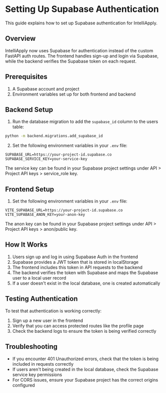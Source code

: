 # Setting Up Supabase Authentication

This guide explains how to set up Supabase authentication for IntelliApply.

## Overview

IntelliApply now uses Supabase for authentication instead of the custom FastAPI auth routes. The frontend handles sign-up and login via Supabase, while the backend verifies the Supabase token on each request.

## Prerequisites

1. A Supabase account and project
2. Environment variables set up for both frontend and backend

## Backend Setup

1. Run the database migration to add the `supabase_id` column to the users table:

```bash
python -m backend.migrations.add_supabase_id
```

2. Set the following environment variables in your `.env` file:

```
SUPABASE_URL=https://your-project-id.supabase.co
SUPABASE_SERVICE_KEY=your-service-key
```

The service key can be found in your Supabase project settings under API > Project API keys > service_role key.

## Frontend Setup

1. Set the following environment variables in your `.env` file:

```
VITE_SUPABASE_URL=https://your-project-id.supabase.co
VITE_SUPABASE_ANON_KEY=your-anon-key
```

The anon key can be found in your Supabase project settings under API > Project API keys > anon/public key.

## How It Works

1. Users sign up and log in using Supabase Auth in the frontend
2. Supabase provides a JWT token that is stored in localStorage
3. The frontend includes this token in API requests to the backend
4. The backend verifies the token with Supabase and maps the Supabase user to a local user record
5. If a user doesn't exist in the local database, one is created automatically

## Testing Authentication

To test that authentication is working correctly:

1. Sign up a new user in the frontend
2. Verify that you can access protected routes like the profile page
3. Check the backend logs to ensure the token is being verified correctly

## Troubleshooting

- If you encounter 401 Unauthorized errors, check that the token is being included in requests correctly
- If users aren't being created in the local database, check the Supabase service key permissions
- For CORS issues, ensure your Supabase project has the correct origins configured
